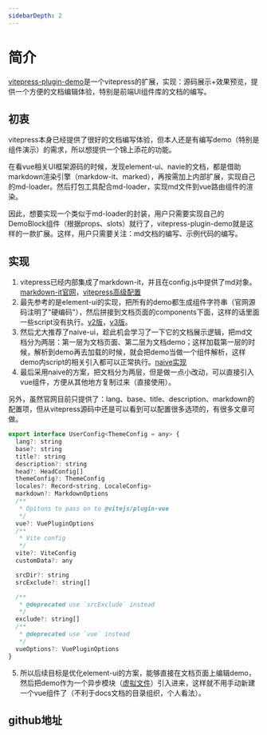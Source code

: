 ```yaml
---
sidebarDepth: 2
---
```


# 简介

[vitepress-plugin-demo]()是一个vitepress的扩展，实现：源码展示+效果预览，提供一个方便的文档编辑体验，特别是前端UI组件库的文档的编写。

## 初衷

vitepress本身已经提供了很好的文档编写体验，但本人还是有编写demo（特别是组件演示）的需求，所以想提供一个锦上添花的功能。

在看vue相关UI框架源码的时候，发现element-ui、navie的文档，都是借助markdown渲染引擎（markdow-it、marked），再按需加上内部扩展，实现自己的md-loader。然后打包工具配合md-loader，实现md文件到vue路由组件的渲染。

因此，想要实现一个类似于md-loader的封装，用户只需要实现自己的DemoBlock组件（根据props、slots）就行了，vitepress-plugin-demo就是这样的一款扩展。这样，用户只需要关注：md文档的编写、示例代码的编写。

## 实现

1. vitepress已经内部集成了markdown-it，并且在config.js中提供了md对象。[markdown-it官网](https://markdown-it.docschina.org/)，[vitepress高级配置](https://vitepress.vuejs.org/guide/markdown.html#advanced-configuration)
2. 最先参考的是element-ui的实现，把所有的demo都生成组件字符串（官网源码注明了"硬编码"），然后拼接到文档页面的components下面，这样的话里面一些script没有执行。[v2版]()，[v3版]()。
3. 然后尤大推荐了naive-ui，趁此机会学习了一下它的文档展示逻辑，把md文档分为两层：第一层为文档页面、第二层为文档demo；这样加载第一层的时候，解析到demo再去加载的时候，就会把demo当做一个组件解析，这样demo内script的相关引入都可以正常执行。[naive实现]()
4. 最后采用naive的方案，把文档分为两层，但是做一点小改动，可以直接引入vue组件，方便从其他地方复制过来（直接使用）。

另外，虽然官网目前只提供了：lang、base、title、description、markdown的配置项，但从vitepress源码中还是可以看到可以配置很多选项的，有很多文章可做。

```javascript
export interface UserConfig<ThemeConfig = any> {
  lang?: string
  base?: string
  title?: string
  description?: string
  head?: HeadConfig[]
  themeConfig?: ThemeConfig
  locales?: Record<string, LocaleConfig>
  markdown?: MarkdownOptions
  /**
   * Opitons to pass on to @vitejs/plugin-vue
   */
  vue?: VuePluginOptions
  /**
   * Vite config
   */
  vite?: ViteConfig
  customData?: any

  srcDir?: string
  srcExclude?: string[]

  /**
   * @deprecated use `srcExclude` instead
   */
  exclude?: string[]
  /**
   * @deprecated use `vue` instead
   */
  vueOptions?: VuePluginOptions
}
```

5. 所以后续目标是优化element-ui的方案，能够直接在文档页面上编辑demo，然后把demo作为一个异步模块（[虚拟文件](https://cn.vitejs.dev/guide/api-plugin.html#importing-a-virtual-file)）引入进来，这样就不用手动新建一个vue组件了（不利于docs文档的目录组织，个人看法）。

## github地址
